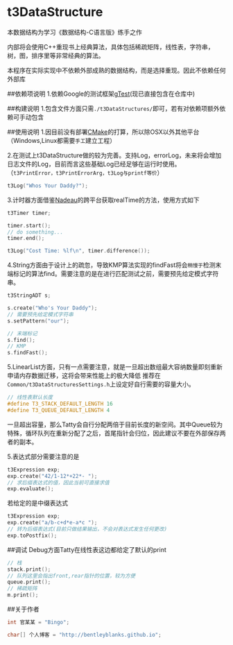 # t3DataStructure

本数据结构为学习《数据结构-C语言版》练手之作

内部将会使用C++重现书上经典算法，具体包括稀疏矩阵，线性表，字符串，树，图，排序里等非常经典的算法。

本程序在实际实现中不依赖外部成熟的数据结构，而是选择重现。因此不依赖任何外部库

##依赖项说明
1.依赖Google的测试框架[gTest](https://code.google.com/p/googletest/)(现已直接包含在仓库中)

##构建说明
1.包含文件方面只需```./t3DataStructures/```即可，若有对依赖项额外依赖可手动包含

##使用说明
1.因目前没有部署[CMake](https://www.cmake.org)的打算，所以除OSX以外其他平台（Windows,Linux都需要```手工```建立工程）

2.在测试上t3DataStructure做的较为完善。支持Log，errorLog，未来将会增加日志文件的Log，目前而言这些基础Log已经足够在运行时使用。（```t3PrintError，t3PrintErrorArg，t3Log与printf等价```）
```c
t3Log("Whos Your Daddy?");
```

3.计时器方面借鉴[Nadeau](http://nadeausoftware.com/articles/2012/04/c_c_tip_how_measure_elapsed_real_time_benchmarking)的跨平台获取realTime的方法，使用方式如下
```cpp
t3Timer timer;

timer.start();
// do something...
timer.end();

t3Log("Cost Time: %lf\n", timer.difference());
```

4.String方面由于设计上的疏忽，导致KMP算法实现的findFast将会```稍慢于```检测末端标记的算法find。需要注意的是在进行匹配测试之前，需要预先给定模式字符串。
```cpp
t3StringADT s;

s.create("Who's Your Daddy");
// 需要预先给定模式字符串
s.setPattern("our");

// 末端标记
s.find();
// KMP
s.findFast();
```

5.LinearList方面，只有一点需要注意，就是一旦超出数组最大容纳数量即刻重新申请内存数据迁移，这将会带来性能上的极大降低
推荐在```Common/t3DataStructuresSettings.h```上设定好自行需要的容量大小。
```cpp
// 线性表默认长度
#define T3_STACK_DEFAULT_LENGTH 16
#define T3_QUEUE_DEFAULT_LENGTH 4
```
一旦超出容量，那么Tatty会自行分配两倍于目前长度的新空间。其中Queue较为特殊，循环队列在重新分配了之后，首尾指针会归位，因此建议不要在外部保存两者的副本。

5.表达式部分需要注意的是
```cpp
t3Expression exp;
exp.create("42/1-12*+22*- ");
// 求后缀表达式的值，因此当前可直接求值
exp.evaluate();
```

若给定的是中缀表达式
```cpp
t3Expression exp;
exp.create("a/b-c+d*e-a*c ");
// 转为后缀表达式(目前只做结果输出，不会对表达式发生任何更改)
exp.toPostfix();
```

##调试
Debug方面Tatty在线性表这边都给定了默认的print
```cpp
// 栈
stack.print();
// 队列这里会指出front,rear指针的位置，较为方便
queue.print();
// 稀疏矩阵
m.print();
```

##关于作者
```cpp
int 官某某 = "Bingo";

char[] 个人博客 = "http://bentleyblanks.github.io";
```







